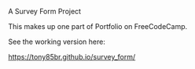A Survey Form Project

This makes up one part of Portfolio on FreeCodeCamp.

See the working version here:

https://tony85br.github.io/survey_form/
